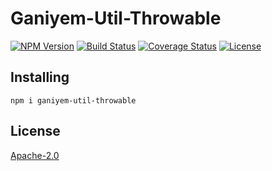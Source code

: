 # Ganiyem-Util-Throwable
[![NPM Version](https://img.shields.io/npm/v/ganiyem-util-throwable)](https://www.npmjs.com/package/ganiyem-util-throwable)
[![Build Status](https://travis-ci.org/yudhatamaaditiyara/Ganiyem-Util-Throwable.svg?branch=master)](https://travis-ci.org/yudhatamaaditiyara/Ganiyem-Util-Throwable)
[![Coverage Status](https://coveralls.io/repos/github/yudhatamaaditiyara/Ganiyem-Util-Throwable/badge.svg?branch=master)](https://coveralls.io/github/yudhatamaaditiyara/Ganiyem-Util-Throwable?branch=master)
[![License](https://img.shields.io/npm/l/ganiyem-util-throwable)](https://github.com/yudhatamaaditiyara/Ganiyem-Util-Throwable/blob/master/LICENSE)

## Installing
```
npm i ganiyem-util-throwable
```

## License
[Apache-2.0](https://github.com/yudhatamaaditiyara/Ganiyem-Util-Throwable/blob/master/LICENSE)
